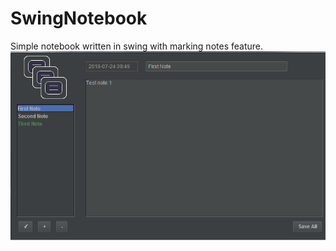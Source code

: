 # SwingNotebook
Simple notebook written in swing with marking notes feature.
![alt text](gitimg.png)
